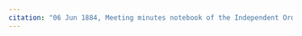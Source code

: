 ```yaml
---
citation: "06 Jun 1884, Meeting minutes notebook of the Independent Order of Good Templars, High Bridge Lodge No. 296, Tompkins County History Center, Ithaca NY."
---
```



